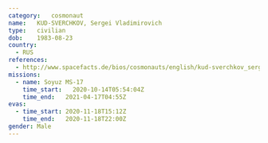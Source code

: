 ```yaml
---
category:	cosmonaut
name:	KUD-SVERCHKOV, Sergei Vladimirovich
type:	civilian
dob:	1983-08-23
country:
  - RUS
references:
  - http://www.spacefacts.de/bios/cosmonauts/english/kud-sverchkov_sergei.htm
missions:
  - name: Soyuz MS-17
    time_start:   2020-10-14T05:54:04Z
    time_end:	2021-04-17T04:55Z
evas:
  - time_start: 2020-11-18T15:12Z
    time_end:   2020-11-18T22:00Z
gender:	Male
---
```

